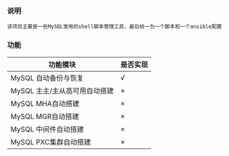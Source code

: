 ### 说明

`该项目主要是一些MySQL常用的shell脚本管理工具，最后统一为一个脚本和一个ansible配置`

### 功能

| 功能模块                       | 是否实现 |
| ------------------------------ | -------- |
| MySQL  自动备份与恢复          | √        |
| MySQL  主主/主从高可用自动搭建 | ×        |
| MySQL  MHA自动搭建             | ×        |
| MySQL  MGR自动搭建             | ×        |
| MySQL  中间件自动搭建          | ×        |
| MySQL  PXC集群自动搭建         | ×        |



